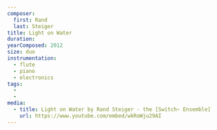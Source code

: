 ```yaml
---
composer:
  first: Rand
  last: Steiger
title: Light on Water
duration:
yearComposed: 2012
size: duo
instrumentation:
  - flute
  - piano
  - electronics
tags:
  -
  -
media:
  - title: Light on Water by Rand Steiger - the [Switch~ Ensemble]
    url: https://www.youtube.com/embed/wkRoWju29AI
---
```

